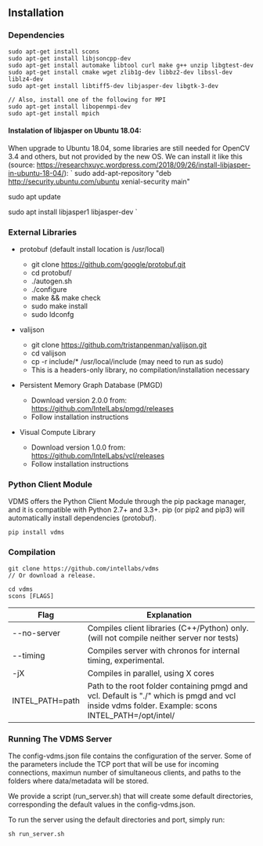 ## Installation

### Dependencies

    sudo apt-get install scons
    sudo apt-get install libjsoncpp-dev
    sudo apt-get install automake libtool curl make g++ unzip libgtest-dev
    sudo apt-get install cmake wget zlib1g-dev libbz2-dev libssl-dev liblz4-dev
    sudo apt-get install libtiff5-dev libjasper-dev libgtk-3-dev

    // Also, install one of the following for MPI
    sudo apt-get install libopenmpi-dev
    sudo apt-get install mpich

#### Instalation of libjasper on Ubuntu 18.04:
When upgrade to Ubuntu 18.04, some libraries are still needed for OpenCV 3.4 and others, but not provided by the new OS. We can install it like this (source: https://researchxuyc.wordpress.com/2018/09/26/install-libjasper-in-ubuntu-18-04/):
`
sudo add-apt-repository "deb http://security.ubuntu.com/ubuntu xenial-security main"

sudo apt update

sudo apt install libjasper1 libjasper-dev
`

### External Libraries
* protobuf (default install location is /usr/local)
  * git clone https://github.com/google/protobuf.git
  * cd protobuf/
  * ./autogen.sh
  * ./configure
  * make && make check
  * sudo make install
  * sudo ldconfg

* valijson
  * git clone https://github.com/tristanpenman/valijson.git
  * cd valijson
  * cp -r include/* /usr/local/include (may need to run as sudo)
  * This is a headers-only library, no compilation/installation necessary

* Persistent Memory Graph Database (PMGD)
  * Download version 2.0.0 from: https://github.com/IntelLabs/pmgd/releases
  * Follow installation instructions

* Visual Compute Library
  * Download version 1.0.0 from: https://github.com/IntelLabs/vcl/releases
  * Follow installation instructions

### Python Client Module

VDMS offers the Python Client Module through the pip package manager, 
and it is compatible with Python 2.7+ and 3.3+. 
pip (or pip2 and pip3) will automatically install dependencies (protobuf).

    pip install vdms 

### Compilation

    git clone https://github.com/intellabs/vdms
    // Or download a release.

    cd vdms
    scons [FLAGS]

Flag | Explanation
------------ | -------------
--no-server | Compiles client libraries (C++/Python) only. (will not compile neither server nor tests)
--timing    | Compiles server with chronos for internal timing, experimental.
-jX         | Compiles in parallel, using X cores
INTEL_PATH=path  | Path to the root folder containing pmgd and vcl. Default is "./" which is pmgd and vcl inside vdms folder. Example: scons INTEL_PATH=/opt/intel/

### Running The VDMS Server

The config-vdms.json file contains the configuration of the server.
Some of the parameters include the TCP port that will be use for incoming
connections, maximun number of simultaneous clients, and paths to the
folders where data/metadata will be stored.

We provide a script (run_server.sh) that will create some default directories,
corresponding the default values in the config-vdms.json.

To run the server using the default directories and port, simply run:

    sh run_server.sh

